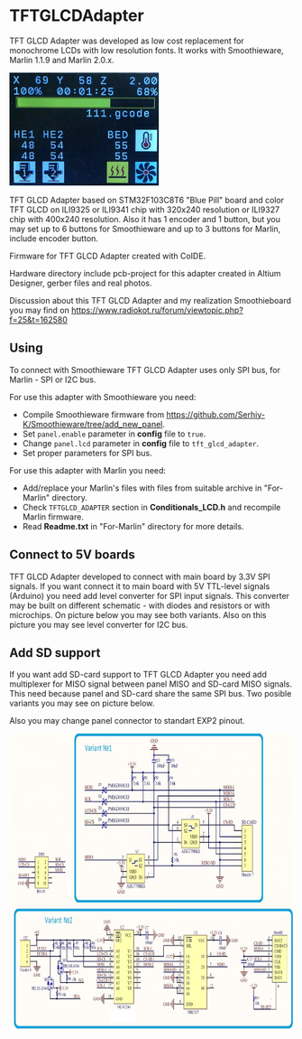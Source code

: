 # TFTGLCDAdapter
TFT GLCD Adapter was developed as low cost replacement for monochrome LCDs with low resolution fonts. It works with Smoothieware, Marlin 1.1.9 and Marlin 2.0.x.

<img src="./Hardware/Photos/Smoothie-progressbar.jpg"  width="265" height="200">

TFT GLCD Adapter based on STM32F103C8T6 "Blue Pill" board and color TFT GLCD on ILI9325 or ILI9341 chip with 320x240 resolution or ILI9327 chip  with 400x240 resolution. Also it has 1 encoder and 1 button, but you may set up to 6 buttons for Smoothieware and up to 3 buttons for Marlin, include encoder button.

Firmware for TFT GLCD Adapter created with CoIDE.

Hardware directory include pcb-project for this adapter created in Altium Designer, gerber files and real photos.

Discussion about this TFT GLCD Adapter and my realization Smoothieboard you may find on https://www.radiokot.ru/forum/viewtopic.php?f=25&t=162580

## Using
To connect with Smoothieware TFT GLCD Adapter uses only SPI bus, for Marlin - SPI or I2C bus.

For use this adapter with Smoothieware you need:
* Compile Smoothieware firmware from https://github.com/Serhiy-K/Smoothieware/tree/add_new_panel.
* Set `panel.enable` parameter in **config** file to `true`.
* Change `panel.lcd` parameter in **config** file to `tft_glcd_adapter`.
* Set proper parameters for SPI bus.

For use this adapter with Marlin you need:
* Add/replace your Marlin's files with files from suitable archive in "For-Marlin" directory.
* Check `TFTGLCD_ADAPTER` section in **Conditionals_LCD.h** and recompile Marlin firmware.
* Read **Readme.txt** in "For-Marlin" directory for more details.

## Connect to 5V boards
TFT GLCD Adapter developed to connect with main board by 3.3V SPI signals. If you want connect it to main board with 5V TTL-level signals (Arduino) you need add level converter for SPI input signals. This converter may be built on different schematic - with diodes and resistors or with microchips. On picture below you may see both variants. Also on this picture you may see level converter for I2C bus.

## Add SD support
If you want add SD-card support to TFT GLCD Adapter you need add multiplexer for MISO signal between panel MISO and SD-card MISO signals. This need because panel and SD-card share the same SPI bus. Two posible variants you may see on picture below.

Also you may change panel connector to standart EXP2 pinout.

<img src="./Hardware/tft-glcd-add_SD.jpg" width="800" height="528">